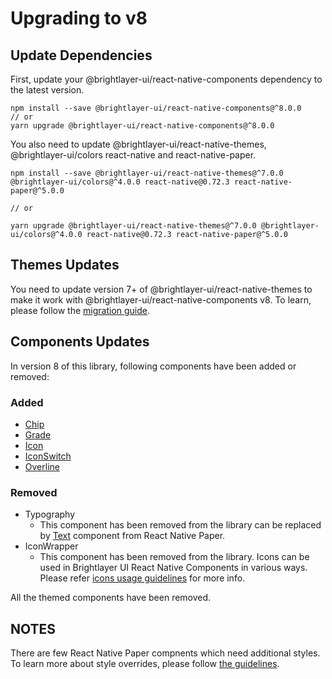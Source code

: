 
# Upgrading to v8


## Update Dependencies

First, update your @brightlayer-ui/react-native-components dependency to the latest version.

```shell
npm install --save @brightlayer-ui/react-native-components@^8.0.0
// or
yarn upgrade @brightlayer-ui/react-native-components@^8.0.0
```

You also need to update @brightlayer-ui/react-native-themes, @brightlayer-ui/colors react-native and react-native-paper.

```shell
npm install --save @brightlayer-ui/react-native-themes@^7.0.0 @brightlayer-ui/colors@^4.0.0 react-native@0.72.3 react-native-paper@^5.0.0

// or

yarn upgrade @brightlayer-ui/react-native-themes@^7.0.0 @brightlayer-ui/colors@^4.0.0 react-native@0.72.3 react-native-paper@^5.0.0
```

## Themes Updates

 You need to update version 7+ of @brightlayer-ui/react-native-themes to make it work with @brightlayer-ui/react-native-components v8. To learn, please follow the [migration guide](https://github.com/etn-ccis/blui-react-native-themes/blob/master/README.md#upgrading-from-version-6---7).

## Components Updates

In version 8 of this library, following components have been added or removed:

### Added

- [Chip](./docs/Chip.md)
- [Grade](./docs/Grade.md)
- [Icon](./docs/Icons#icon-as-a-component.md)
- [IconSwitch](./docs/IconSwitch.md)
- [Overline](./docs/Overline.md)

### Removed

- Typography
    - This component has been removed from the library can be replaced by [Text](https://callstack.github.io/react-native-paper/docs/components/Text/) component from React Native Paper.
- IconWrapper
    - This component has been removed from the library. Icons can be used in Brightlayer UI React Native Components in various ways. Please refer [icons usage guidelines](./docs/Icons) for more info.

All the themed components have been removed.

## NOTES

<!-- TODO : Add a link to style override guide -->
There are few React Native Paper compnents which need additional styles. To learn more about style overrides, please follow [the guidelines](#).